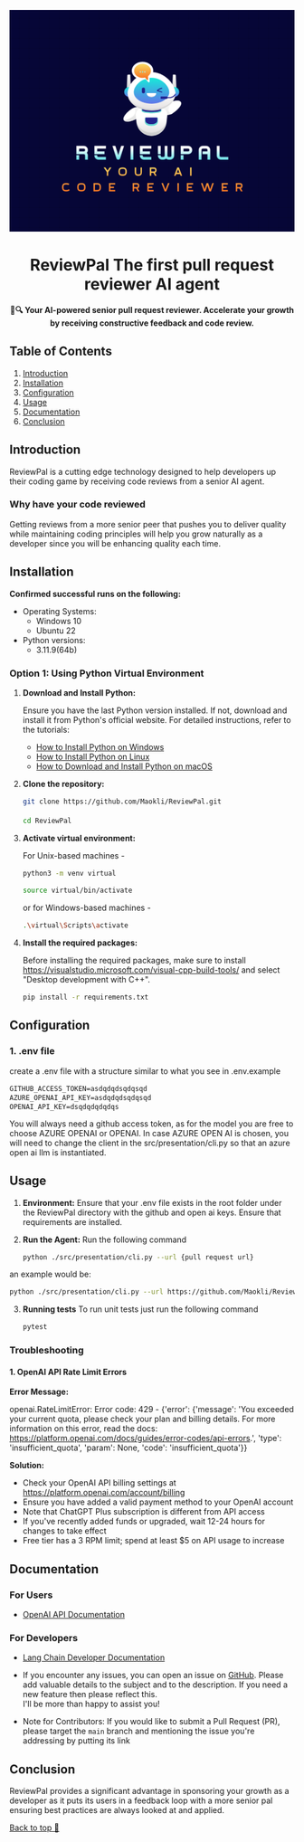 <a name="top"></a>
<div align="center">
<img src="./assets/reviewPal.png">

# ReviewPal The first pull request reviewer AI agent


**🤖🔍 Your AI-powered senior pull request reviewer. Accelerate your growth by receiving constructive feedback and code review.**

</div>

## Table of Contents

1. [Introduction](#introduction)
2. [Installation](#installation)
3. [Configuration](#configuration)
4. [Usage](#usage)
5. [Documentation](#documentation)
6. [Conclusion](#conclusion)

## Introduction

ReviewPal is a cutting edge technology designed to help developers up their coding game by receiving code reviews from a senior AI agent.

### Why have your code reviewed

Getting reviews from a more senior peer that pushes you to deliver quality while maintaining coding principles will help you grow naturally as a developer since you will be enhancing quality each time.


## Installation

**Confirmed successful runs on the following:**

- Operating Systems:
  - Windows 10
  - Ubuntu 22
- Python versions:
  - 3.11.9(64b)

### Option 1: Using Python Virtual Environment 

1. **Download and Install Python:**

   Ensure you have the last Python version  installed. If not, download and install it from Python's official website. For detailed instructions, refer to the tutorials:

   - [How to Install Python on Windows](https://www.geeksforgeeks.org/how-to-install-python-on-windows/)
   - [How to Install Python on Linux](https://www.geeksforgeeks.org/how-to-install-python-on-linux/)
   - [How to Download and Install Python on macOS](https://www.geeksforgeeks.org/how-to-download-and-install-python-latest-version-on-macos-mac-os-x/)

2. **Clone the repository:**

   ```bash
   git clone https://github.com/Maokli/ReviewPal.git
   
   cd ReviewPal
   ```

3. **Activate virtual environment:**

   For Unix-based machines -
   ```bash
   python3 -m venv virtual
   ```

   ```bash
   source virtual/bin/activate
   ```

   or for Windows-based machines -

   ```bash
   .\virtual\Scripts\activate
   ```

4. **Install the required packages:**

   Before installing the required packages, make sure to install https://visualstudio.microsoft.com/visual-cpp-build-tools/ and select "Desktop development with C++".

   ```bash
   pip install -r requirements.txt
   ```

## Configuration

### 1. .env file
create a .env file with a structure similar to what you see in .env.example
```
GITHUB_ACCESS_TOKEN=asdqdqdsqdqsqd
AZURE_OPENAI_API_KEY=asdqdqdsqdqsqd
OPENAI_API_KEY=dsqdqdqdqdqs
```

You will always need a github access token, as for the model you are free to choose AZURE OPENAI or OPENAI.
In case AZURE OPEN AI is chosen, you will need to change the client in the src/presentation/cli.py so that an azure open ai llm is instantiated.

## Usage

1. **Environment:**
   Ensure that your .env file exists in the root folder under the ReviewPal directory with the github and open ai keys.
   Ensure that requirements are installed.

2. **Run the Agent:**
  Run the following command

   ```bash
   python .∕src∕presentation∕cli.py --url {pull request url}
   ```

  an example would be:
  ```bash
  python ./src/presentation/cli.py --url https://github.com/Maokli/ReviewPal/pull/9
  ```
3. **Running tests**
  To run unit tests just run the following command
   ```bash
   pytest
   ```

### Troubleshooting

#### 1. OpenAI API Rate Limit Errors

**Error Message:**

openai.RateLimitError: Error code: 429 - {'error': {'message': 'You exceeded your current quota, please check your plan and billing details. For more information on this error, read the docs: <https://platform.openai.com/docs/guides/error-codes/api-errors>.', 'type': 'insufficient_quota', 'param': None, 'code': 'insufficient_quota'}}

**Solution:**

- Check your OpenAI API billing settings at <https://platform.openai.com/account/billing>
- Ensure you have added a valid payment method to your OpenAI account
- Note that ChatGPT Plus subscription is different from API access
- If you've recently added funds or upgraded, wait 12-24 hours for changes to take effect
- Free tier has a 3 RPM limit; spend at least $5 on API usage to increase

## Documentation

### For Users
- [OpenAI API Documentation](https://platform.openai.com/docs/)

### For Developers

- [Lang Chain Developer Documentation](https://python.langchain.com/v0.2/docs/integrations/components/)


- If you encounter any issues, you can open an issue on [GitHub](https://github.com/Maokli/ReviewPal/issues).
  Please add valuable details to the subject and to the description. If you need a new feature then please reflect this.  
  I'll be more than happy to assist you!

- Note for Contributors: If you would like to submit a Pull Request (PR), please target the `main` branch and mentioning the issue you're addressing by putting its link

## Conclusion

ReviewPal provides a significant advantage in sponsoring your growth as a developer as it puts its users in a feedback loop with a more senior pal ensuring best practices are always looked at and applied.

[Back to top 🚀](#top)